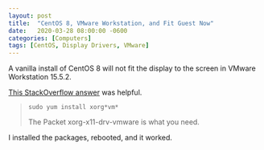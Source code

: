 ```yaml
---
layout: post
title:  "CentOS 8, VMware Workstation, and Fit Guest Now"
date:   2020-03-28 08:00:00 -0600
categories: [Computers]
tags: [CentOS, Display Drivers, VMware]
---
```


A vanilla install of CentOS 8 will not fit the display to the screen in VMware Workstation 15.5.2.

[This StackOverflow answer](https://unix.stackexchange.com/a/551240) was helpful.

> `sudo yum install xorg*vm*`
>
> The Packet xorg-x11-drv-vmware is what you need.

I installed the packages, rebooted, and it worked.
